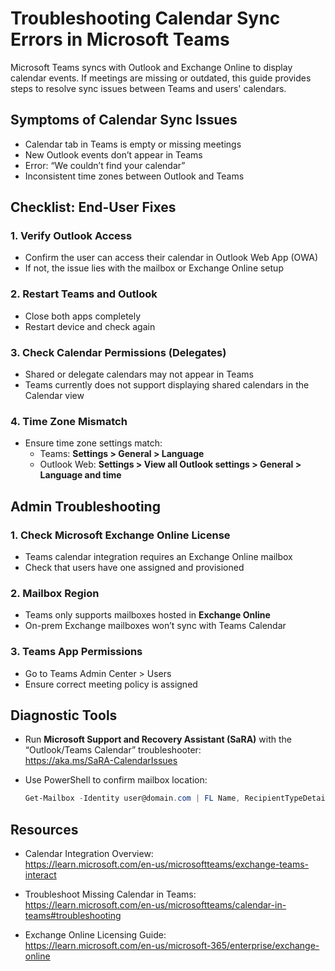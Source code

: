 # Troubleshooting Calendar Sync Errors in Microsoft Teams

Microsoft Teams syncs with Outlook and Exchange Online to display calendar events. If meetings are missing or outdated, this guide provides steps to resolve sync issues between Teams and users' calendars.

## Symptoms of Calendar Sync Issues

- Calendar tab in Teams is empty or missing meetings
- New Outlook events don’t appear in Teams
- Error: “We couldn’t find your calendar”
- Inconsistent time zones between Outlook and Teams

## Checklist: End-User Fixes

### 1. Verify Outlook Access

- Confirm the user can access their calendar in Outlook Web App (OWA)
- If not, the issue lies with the mailbox or Exchange Online setup

### 2. Restart Teams and Outlook

- Close both apps completely
- Restart device and check again

### 3. Check Calendar Permissions (Delegates)

- Shared or delegate calendars may not appear in Teams
- Teams currently does not support displaying shared calendars in the Calendar view

### 4. Time Zone Mismatch

- Ensure time zone settings match:
  - Teams: **Settings > General > Language**
  - Outlook Web: **Settings > View all Outlook settings > General > Language and time**

## Admin Troubleshooting

### 1. Check Microsoft Exchange Online License

- Teams calendar integration requires an Exchange Online mailbox
- Check that users have one assigned and provisioned

### 2. Mailbox Region

- Teams only supports mailboxes hosted in **Exchange Online**
- On-prem Exchange mailboxes won’t sync with Teams Calendar

### 3. Teams App Permissions

- Go to Teams Admin Center > Users
- Ensure correct meeting policy is assigned

## Diagnostic Tools

- Run **Microsoft Support and Recovery Assistant (SaRA)** with the “Outlook/Teams Calendar” troubleshooter:  
  https://aka.ms/SaRA-CalendarIssues

- Use PowerShell to confirm mailbox location:  
  ```powershell
  Get-Mailbox -Identity user@domain.com | FL Name, RecipientTypeDetails, RemoteRoutingAddress
  ```

## Resources

- Calendar Integration Overview:  
  https://learn.microsoft.com/en-us/microsoftteams/exchange-teams-interact

- Troubleshoot Missing Calendar in Teams:  
  https://learn.microsoft.com/en-us/microsoftteams/calendar-in-teams#troubleshooting

- Exchange Online Licensing Guide:  
  https://learn.microsoft.com/en-us/microsoft-365/enterprise/exchange-online
